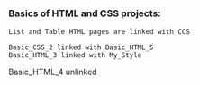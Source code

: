 ### Basics of HTML and CSS projects:
```
List and Table HTML pages are linked with CCS
```
```
Basic_CSS_2 linked with Basic_HTML_5
Basic_HTML_3 linked with My_Style
```
Basic_HTML_4 unlinked
